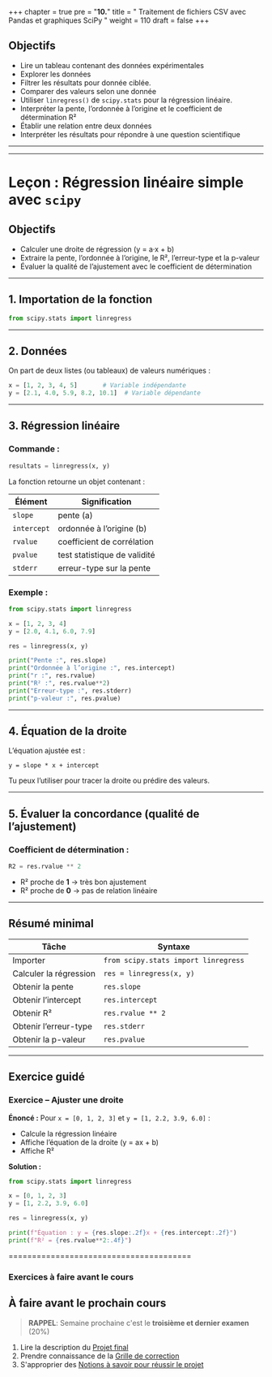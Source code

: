 +++
chapter = true
pre = "<b>10.</b>"
title = " Traitement de fichiers CSV avec Pandas et graphiques SciPy "
weight = 110
draft = false
+++


## Objectifs

* Lire un tableau contenant des données expérimentales
* Explorer les données
* Filtrer les résultats pour donnée ciblée.
* Comparer des valeurs selon une donnée
* Utiliser `linregress()` de `scipy.stats` pour la régression linéaire.
* Interpréter la pente, l’ordonnée à l’origine et le coefficient de détermination R²
* Établir une relation entre deux données
* Interpréter les résultats pour répondre à une question scientifique

---





---

# Leçon : Régression linéaire simple avec `scipy`

## Objectifs

* Calculer une droite de régression (y = a·x + b)
* Extraire la pente, l’ordonnée à l’origine, le R², l’erreur-type et la p-valeur
* Évaluer la qualité de l’ajustement avec le coefficient de détermination

---

## 1. Importation de la fonction

```python
from scipy.stats import linregress
```

---

## 2. Données

On part de deux listes (ou tableaux) de valeurs numériques :

```python
x = [1, 2, 3, 4, 5]       # Variable indépendante
y = [2.1, 4.0, 5.9, 8.2, 10.1]  # Variable dépendante
```

---

## 3. Régression linéaire

### Commande :

```python
resultats = linregress(x, y)
```

La fonction retourne un objet contenant :

| Élément     | Signification                |
| ----------- | ---------------------------- |
| `slope`     | pente (a)                    |
| `intercept` | ordonnée à l’origine (b)     |
| `rvalue`    | coefficient de corrélation   |
| `pvalue`    | test statistique de validité |
| `stderr`    | erreur-type sur la pente     |

### Exemple :

```python
from scipy.stats import linregress

x = [1, 2, 3, 4]
y = [2.0, 4.1, 6.0, 7.9]

res = linregress(x, y)

print("Pente :", res.slope)
print("Ordonnée à l’origine :", res.intercept)
print("r :", res.rvalue)
print("R² :", res.rvalue**2)
print("Erreur-type :", res.stderr)
print("p-valeur :", res.pvalue)
```

---

## 4. Équation de la droite

L’équation ajustée est :

```
y = slope * x + intercept
```

Tu peux l’utiliser pour tracer la droite ou prédire des valeurs.

---

## 5. Évaluer la concordance (qualité de l’ajustement)

### Coefficient de détermination :

```python
R2 = res.rvalue ** 2
```

* R² proche de **1** → très bon ajustement
* R² proche de **0** → pas de relation linéaire

---

## Résumé minimal

| Tâche                  | Syntaxe                              |
| ---------------------- | ------------------------------------ |
| Importer               | `from scipy.stats import linregress` |
| Calculer la régression | `res = linregress(x, y)`             |
| Obtenir la pente       | `res.slope`                          |
| Obtenir l’intercept    | `res.intercept`                      |
| Obtenir R²             | `res.rvalue ** 2`                    |
| Obtenir l’erreur-type  | `res.stderr`                         |
| Obtenir la p-valeur    | `res.pvalue`                         |

---

## Exercice guidé

### Exercice – Ajuster une droite

**Énoncé :**
Pour `x = [0, 1, 2, 3]` et `y = [1, 2.2, 3.9, 6.0]` :

* Calcule la régression linéaire
* Affiche l’équation de la droite (y = ax + b)
* Affiche R²

**Solution :**

```python
from scipy.stats import linregress

x = [0, 1, 2, 3]
y = [1, 2.2, 3.9, 6.0]

res = linregress(x, y)

print(f"Équation : y = {res.slope:.2f}x + {res.intercept:.2f}")
print(f"R² = {res.rvalue**2:.4f}")
```


=======================================
<!--
## 1. Importer la bibliothèque

```python
import pandas as pd
```

---

## 2. Charger un fichier CSV

```python
df = pd.read_csv("solubilite.csv")
```

Ce fichier contient des données expérimentales : pour chaque composé, on indique la **température** et la **quantité dissoute** dans l’eau.

---

## 3. Afficher les premières lignes

```python
print(df.head())
```

---

## 4. Afficher les noms de colonnes

```python
print(df.columns)
```

---

## 5. Afficher toutes les mesures pour un seul composé

Exemple : tout ce qui concerne le **nitrate de potassium (KNO₃)**

```python
filtre = df["Composé"] == "KNO3"
print(df[filtre])
```

---

## 6. Accéder à une colonne (ex. : températures)

```python
print(df["Température"])
```

---

## 7. Moyenne de solubilité pour un composé

```python
filtre = df["Composé"] == "NaCl"
moyenne = df[filtre]["Solubilité"].mean()
print(f"Moyenne de solubilité pour NaCl : {moyenne:.2f} g/100mL")
```

---

## 8. Boucler sur les composés

```python
composes = df["Composé"].unique()
for compose in composes:
    moyenne = df[df["Composé"] == compose]["Solubilité"].mean()
    print(f"{compose} : {moyenne:.2f} g/100mL")
```

---

## 9. Ajouter une colonne calculée

Exemple : ajouter une colonne indiquant si la solubilité est "haute" (> 80) ou "faible"

```python
df["Évaluation"] = df["Solubilité"] > 80
print(df)
```

---

## 1. Importation des bibliothèques

```python
import numpy as np
from scipy import stats
```

---

## 2. Données de solubilité

Supposons qu’on mesure la solubilité (en g/100g d’eau) d’un sel à différentes températures (en °C) :

```python
temperature = np.array([0, 10, 20, 30, 40, 50])
solubilite = np.array([14, 18, 23, 28, 35, 42])
```

---

## 3. Régression linéaire

```python
resultat = stats.linregress(temperature, solubilite)
```

---

## 4. Affichage des résultats

```python
print(f"Pente : {resultat.slope:.2f} g/°C")
print(f"Ordonnée à l’origine : {resultat.intercept:.2f} g à 0°C")
print(f"R² : {resultat.rvalue**2:.4f}")
print(f"Valeur de p : {resultat.pvalue:.4f}")
```

---

## 5. Interprétation scientifique

```python
if resultat.rvalue**2 > 0.9:
    print(f"La température influence fortement la solubilité.")
elif resultat.rvalue**2 > 0.5:
    print(f"La température influence modérément la solubilité.")
else:
    print(f"La solubilité ne semble pas fortement liée à la température.")
```

---

## Exercices pratiques Pandas

### Exercice 1 – Chargement et exploration

1. Charge le fichier `solubilite.csv`.
2. Affiche les premières lignes.
3. Affiche les noms de colonnes.
4. Affiche toutes les températures pour le composé `"NaCl"`.


### Exercice 2 – Moyenne de solubilité

1. Calcule la moyenne de solubilité pour `"KNO3"`.
2. Fais de même pour `"NaCl"`.
3. Compare les deux valeurs avec des f-strings.


### Exercice 3 – Boucle sur les composés

1. Affiche la moyenne de solubilité pour chaque composé du fichier.
2. Indique pour chacun si elle est supérieure à 80 g/100mL.


### Exercice 4 – Ajout d’une colonne

1. Crée une colonne `Tendance` qui vaut `"Haute"` si la solubilité est > 80 et `"Faible"` sinon.
2. Affiche les 10 premières lignes du tableau mis à jour.


## Exercices pratiques Scipy

### 🔹 Exercice 1 – Sulfate de cuivre

1. Températures : `[0, 10, 20, 30, 40, 50]`
2. Solubilité (g/100g eau) : `[23, 27, 32, 37, 44, 51]`
3. Calcule la régression linéaire.
4. Affiche les résultats et une conclusion scientifique.

---

### 🔹 Exercice 2 – Comparaison de deux sels

1. Sel A :

   * Température : `[0, 20, 40, 60]`
   * Solubilité : `[15, 21, 30, 38]`

2. Sel B :

   * Température : `[0, 20, 40, 60]`
   * Solubilité : `[30, 32, 33, 33.5]`

3. Pour chaque sel :

   * Effectue la régression
   * Affiche pente, intercept, R²
   * Déduis quel sel est le plus influencé par la température

---

### 🔹 Exercice 3 – Prévision

1. Utilise les données de l’exemple principal
2. Calcule la solubilité prévue à 60 °C avec la formule :

```python
valeur_predite = resultat.slope * 60 + resultat.intercept
print(f"Solubilité prévue à 60 °C : {valeur_predite:.2f} g/100g d’eau")
```
---

==========================================

\## Régression linéaire simple avec SciPy



\## 1. Importation de la fonction



```python

from scipy.stats import linregress

```



\## 2. Données



On part de deux listes (ou tableaux) de valeurs numériques :



```python

x = \[1, 2, 3, 4, 5]       # Variable indépendante

y = \[2.1, 4.0, 5.9, 8.2, 10.1]  # Variable dépendante

```



\## 3. Régression linéaire



\### Code :



```python

resultats = linregress(x, y)

```



La fonction retourne les informations suivantes :



| Élément     | Signification                |

| ----------- | ---------------------------- |

| `slope`     | pente (a)                    |

| `intercept` | ordonnée à l’origine (b)     |

| `rvalue`    | coefficient de corrélation   |

| `pvalue`    | test statistique de validité |

| `stderr`    | erreur-type sur la pente     |



\### Exemple :



```python

from scipy.stats import linregress



x = \[1, 2, 3, 4]

y = \[2.0, 4.1, 6.0, 7.9]



res = linregress(x, y)



print("Pente :", res.slope)

print("Ordonnée à l’origine :", res.intercept)

print("r :", res.rvalue)

print("R² :", res.rvalue\*\*2)

print("Erreur-type :", res.stderr)

print("p-valeur :", res.pvalue)

```





\## 4. Équation de la droite



L’équation ajustée est :



```

y = slope \* x + intercept

```



On peut l’utiliser pour tracer la droite ou prédire des valeurs.





\## 5. Évaluer la concordance (qualité de l’ajustement)



\### Coefficient de détermination :



```python

R2 = res.rvalue \*\* 2

```



\* R² proche de \*\*1\*\* → très bon ajustement

\* R² proche de \*\*0\*\* → pas de relation linéaire




## Introduction à Pandas

### Importation de la bibliothèque

```python
import pandas as pd
```

### Lecture d’un fichier CSV

```python
df = pd.read_csv("donnees.csv")
print(df.head())      # Affiche les 5 premières lignes
```

### Accès à une colonne

```python
df["Température"]
```

### Statistiques de base

```python
df.mean()
df["pH"].max()
```

### Filtrage des données

```python
df[df["Température"] > 25]     # Sélectionne les lignes où la température dépasse 25
```

### Moyenne par groupe

```python
df.groupby("Échantillon")["Concentration"].mean()
```


\## Résumé minimal



| Tâche                  | Syntaxe                              |

| ---------------------- | ------------------------------------ |

| Importer               | `from scipy.stats import linregress` |

| Calculer la régression | `res = linregress(x, y)`             |

| Obtenir la pente       | `res.slope`                          |

| Obtenir l’intercept    | `res.intercept`                      |

| Obtenir R²             | `res.rvalue \*\* 2`                    |

| Obtenir l’erreur-type  | `res.stderr`                         |

| Obtenir la p-valeur    | `res.pvalue`                         |





\## Exercice guidé



\### 🔧 Exercice – Ajuster une droite



\*\*Énoncé :\*\*

Pour `x = \[0, 1, 2, 3]` et `y = \[1, 2.2, 3.9, 6.0]` :



\* Calcule la régression linéaire

\* Affiche l’équation de la droite (y = ax + b)

\* Affiche R²



\*\*Solution :\*\*



```python

from scipy.stats import linregress



x = \[0, 1, 2, 3]

y = \[1, 2.2, 3.9, 6.0]



res = linregress(x, y)



print(f"Équation : y = {res.slope:.2f}x + {res.intercept:.2f}")

print(f"R² = {res.rvalue\*\*2:.4f}")

```





---



\# 🧪 Python scientifique – NumPy avec exercices guidés



---



\## 📦 1. Importer NumPy



```python

import numpy as np

```



---



\## 🔢 2. Créer un tableau NumPy



\### 📘 Exemple :



```python

mesures = np.array(\[3.2, 4.1, 2.9, 5.0])

print(mesures)

```



\### 🧪 Exercice 1 :



Crée un tableau nommé `temperatures` contenant les valeurs :

`\[21.1, 19.5, 22.3, 20.7, 23.0]`

et affiche-le.



```python

\# Ton code ici

```



---



\## 🧮 3. Fonctions mathématiques



\### 📘 Exemple :



```python

np.mean(mesures)   # Moyenne

np.std(mesures)    # Écart-type

np.full(4, 0.5)    # \[0.5, 0.5, 0.5, 0.5]

np.linspace(0, 10, 5)  # \[0.  2.5  5.  7.5 10.]

```



\### 🧪 Exercice 2 :



Utilise le tableau `temperatures` pour :



\* Calculer la moyenne

\* Calculer l’écart-type



```python

\# Ton code ici

```



---



\### 🧪 Exercice 3 :



Crée un tableau nommé `barres\_d\_erreur` rempli de `0.5`, de même longueur que `temperatures`.



```python

\# Ton code ici

```



---



\### 🧪 Exercice 4 :



Crée un tableau de 6 valeurs également espacées entre 0 et 100, nommé `x\_positions`.



```python

\# Ton code ici

```



---



\## ➗ 4. Opérations vectorielles



\### 📘 Exemple :



```python

x = np.array(\[1, 2, 3])

y = np.array(\[4, 5, 6])



x + y     # \[5 7 9]

x \* 2     # \[2 4 6]

y / 2     # \[2.  2.5 3. ]

```



\### 🧪 Exercice 5 :



Crée un tableau `decalage = temperatures - 20`.

Que signifie ce tableau ?



```python

\# Ton code ici

```



---



\### 🧪 Exercice 6 :



Multiplie chaque valeur de `temperatures` par 1.8 et ajoute 32 pour obtenir la température en Fahrenheit.



```python

\# Ton code ici

```



---



\### 🧪 Exercice 7 (révision libre) :



Crée deux tableaux NumPy : `a = \[1, 3, 5, 7]` et `b = \[2, 4, 6, 8]`

Fais les opérations suivantes :



\* Addition

\* Soustraction

\* Multiplication par un scalaire



```python

\# Ton code ici

```

* Créer un tableau de données (`DataFrame`)
* Lire un fichier CSV
* Parcourir les lignes d’un tableau
* Faire des calculs sur les colonnes
* Ajouter une nouvelle colonne

---

## 1. Importer Pandas

Avant toute manipulation :

```python
import pandas as pd
```


## 2. Créer un DataFrame à la main

```python
data = {
    "Nom": ["Alice", "Bob", "Chloé"],
    "Note": [88, 72, 91]
}
df = pd.DataFrame(data)
```

On crée un tableau à partir d’un **dictionnaire** : chaque clé devient une **colonne**.


## 3. Lire un fichier CSV

```python
df = pd.read_csv("fichier.csv")
```

Le fichier doit être dans le même dossier, ou donner le chemin complet.


## 4. Parcourir un DataFrame

### Avec `.iterrows()` :

```python
for index, row in df.iterrows():
    print(row["Nom"], row["Note"])
```

On peut accéder à chaque **ligne** comme un dictionnaire (`row["Nom"]`).


## 5. Calculs sur une colonne

| But      | Syntaxe                                   |
| -------- | ----------------------------------------- |
| Moyenne  | `df["Note"].mean()`                       |
| Arrondir | `df["Note"].round(1)`                     |
| Trier    | `df.sort_values("Note", ascending=False)` |

### Exemple :

```python
moy = df["Note"].mean()
print("Moyenne :", moy)
```


## 6. Ajouter une nouvelle colonne

On peut **créer une colonne calculée** à partir des autres.

### Exemple :

```python
df["Note_sur_10"] = df["Note"] / 10
```

Cela ajoute une nouvelle colonne au tableau.


## Résumé minimal

| Action               | Syntaxe                        |
| -------------------- | ------------------------------ |
| Créer un DataFrame   | `pd.DataFrame({...})`          |
| Lire CSV             | `pd.read_csv("fichier.csv")`   |
| Parcourir les lignes | `for i, row in df.iterrows():` |
| Moyenne              | `df["col"].mean()`             |
| Arrondir             | `df["col"].round(1)`           |
| Trier                | `df.sort_values("col")`        |
| Ajouter une colonne  | `df["nouvelle"] = ...`         |

---

## Exercices guidés

### Exercice 1 – Lire et afficher

**Énoncé :**
Lis un fichier `donnees.csv` contenant les colonnes `Nom` et `Valeur`.
Affiche chaque nom et sa valeur.

**Solution :**

```python
import pandas as pd

df = pd.read_csv("donnees.csv")
for i, row in df.iterrows():
    print(row["Nom"], "→", row["Valeur"])
```

### Exercice 2 – Calculer une colonne normalisée

**Énoncé :**
À partir de la colonne `Valeur`, crée une colonne `Valeur_sur_100` qui est `Valeur / 100`.

**Solution :**

```python
df["Valeur_sur_100"] = df["Valeur"] / 100
```


### Exercice 3 – Trier et afficher

**Énoncé :**
Trie les données selon la colonne `Valeur` en ordre décroissant et affiche-les.

**Solution :**

```python
df = df.sort_values("Valeur", ascending=False)
print(df)
```

-->

### Exercices à faire avant le cours

## À faire avant le prochain cours

> **RAPPEL**: Semaine prochaine c'est le **troisième et dernier examen** (20%)

1. Lire la description du [Projet final](../semaine12/)
2. Prendre connaissance de la [Grille de correction](../semaine12/grille/)
3. S'approprier des [Notions à savoir pour réussir le projet](../semaine12/competences_reussite/)


